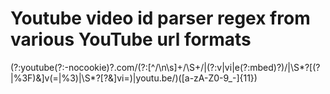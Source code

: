 # Youtube video id parser regex from various YouTube url formats

(?:youtube(?:-nocookie)?\.com\/(?:[^\/\n\s]+\/\S+\/|(?:v|vi|e(?:mbed)?)\/|\S*?[(?|%3F)&]v(=|%3)|\S*?[?&]vi=)|youtu\.be\/)([a-zA-Z0-9_-]{11})
